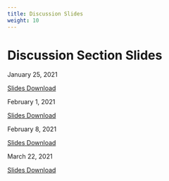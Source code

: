 ```yaml
---
title: Discussion Slides
weight: 10
---
```


# Discussion Section Slides

January 25, 2021

[Slides Download](FirstDiscussionSection.pdf)


February 1, 2021

[Slides Download](SecondDiscussionSectionRedacted.pdf)

February 8, 2021

[Slides Download](ThirdDiscussionSection.pdf)

March 22, 2021

[Slides Download](FifthDiscussionSection.pdf)

